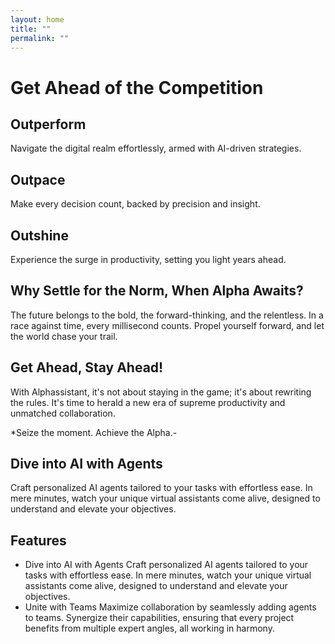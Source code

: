 ```yaml
---
layout: home
title: ""
permalink: ""
---
```

# Get Ahead of the Competition

## Outperform
Navigate the digital realm effortlessly, armed with AI-driven strategies.

## Outpace
Make every decision count, backed by precision and insight.

## Outshine
Experience the surge in productivity, setting you light years ahead.

## Why Settle for the Norm, When Alpha Awaits?
The future belongs to the bold, the forward-thinking, and the relentless. In a race against time, every millisecond counts. Propel yourself forward, and let the world chase your trail.

## Get Ahead, Stay Ahead!
With Alphassistant, it's not about staying in the game; it's about rewriting the rules. It's time to herald a new era of supreme productivity and unmatched collaboration.

*Seize the moment. Achieve the Alpha.-

## Dive into AI with Agents 
Craft personalized AI agents tailored to your tasks with effortless ease. In mere minutes, watch your unique virtual assistants come alive, designed to understand and elevate your objectives.

## Features
- Dive into AI with Agents
  Craft personalized AI agents tailored to your tasks with effortless ease. In mere minutes, watch your unique virtual assistants come alive, designed to understand and elevate your objectives.
- Unite with Teams
  Maximize collaboration by seamlessly adding agents to teams. Synergize their capabilities, ensuring that every project benefits from multiple expert angles, all working in harmony.